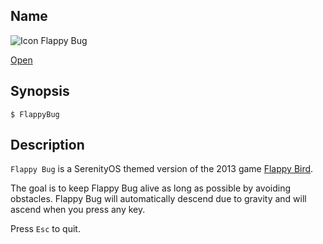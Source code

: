 ## Name

![Icon](/res/icons/16x16/app-flappybug.png) Flappy Bug

[Open](launch:///bin/FlappyBug)

## Synopsis

```**sh
$ FlappyBug
```

## Description

`Flappy Bug` is a SerenityOS themed version of the 2013 game [Flappy Bird](https://en.wikipedia.org/wiki/Flappy_Bird).

The goal is to keep Flappy Bug alive as long as possible by avoiding obstacles. Flappy Bug will automatically descend due to gravity and will ascend when you press any key.

Press `Esc` to quit.
